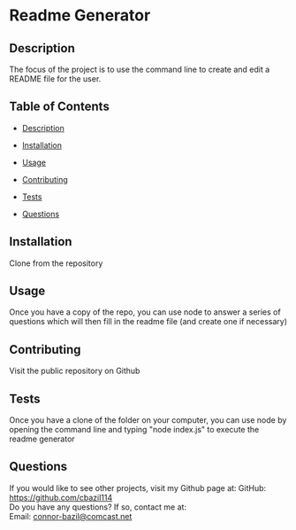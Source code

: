 # Readme Generator



  ## Description
  The focus of the project is to use the command line to create and edit a README file for the user.

  ## Table of Contents
  * [Description](#description)
  * [Installation](#installation)
  * [Usage](#usage)
  
  * [Contributing](#contributing)
  * [Tests](#tests)
  * [Questions](#questions)


  ## Installation
  Clone from the repository

  ## Usage
  Once you have a copy of the repo, you can use node to answer a series of questions which will then fill in the readme file (and create one if necessary)

  

  ## Contributing

  Visit the public repository on Github

  ## Tests

  Once you have a clone of the folder on your computer, you can use node by opening the command line and typing "node index.js" to execute the readme generator

  ## Questions
  If you would like to see other projects, visit my Github page at: GitHub: https://github.com/cbazil114 
  <br>
  Do you have any questions? If so, contact me at: 
  <br>
  Email: connor-bazil@comcast.net
